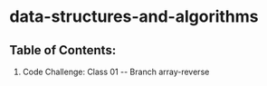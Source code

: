 # data-structures-and-algorithms

## Table of Contents:
1. Code Challenge: Class 01 -- Branch array-reverse